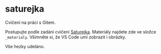 # saturejka

Cvičení na práci s Gitem.

Postupujte podle zadání cvičení [Saturejka](https://kodim.cz/kurzy/daweb/zaklady-gitu/uvod-do-gitu/cviceni-saturejka). Materiály najdete zde ve složce `_materialy`. Všimněte si, že VS Code umí zobrazit i obrázky.

Vše hezky udeláno.

